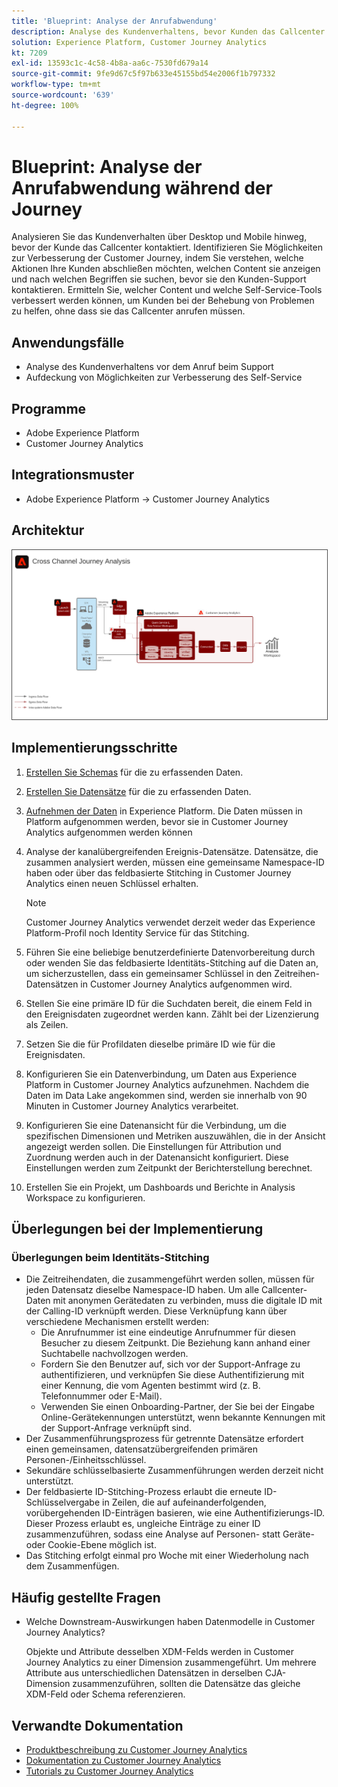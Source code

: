 ```yaml
---
title: 'Blueprint: Analyse der Anrufabwendung'
description: Analyse des Kundenverhaltens, bevor Kunden das Callcenter kontaktieren.
solution: Experience Platform, Customer Journey Analytics
kt: 7209
exl-id: 13593c1c-4c58-4b8a-aa6c-7530fd679a14
source-git-commit: 9fe9d67c5f97b633e45155bd54e2006f1b797332
workflow-type: tm+mt
source-wordcount: '639'
ht-degree: 100%

---
```


# Blueprint: Analyse der Anrufabwendung während der Journey

Analysieren Sie das Kundenverhalten über Desktop und Mobile hinweg, bevor der Kunde das Callcenter kontaktiert. Identifizieren Sie Möglichkeiten zur Verbesserung der Customer Journey, indem Sie verstehen, welche Aktionen Ihre Kunden abschließen möchten, welchen Content sie anzeigen und nach welchen Begriffen sie suchen, bevor sie den Kunden-Support kontaktieren. Ermitteln Sie, welcher Content und welche Self-Service-Tools verbessert werden können, um Kunden bei der Behebung von Problemen zu helfen, ohne dass sie das Callcenter anrufen müssen.

## Anwendungsfälle

* Analyse des Kundenverhaltens vor dem Anruf beim Support
* Aufdeckung von Möglichkeiten zur Verbesserung des Self-Service

## Programme

* Adobe Experience Platform
* Customer Journey Analytics

## Integrationsmuster

* Adobe Experience Platform → Customer Journey Analytics

## Architektur

<img src="assets/CJA.svg" alt="Referenzarchitektur für Blueprint „Customer Journey Analytics“" style="border:1px solid #4a4a4a" />

## Implementierungsschritte

1. [Erstellen Sie Schemas](https://experienceleague.adobe.com/docs/platform-learn/tutorials/schemas/create-a-schema.html?lang=de) für die zu erfassenden Daten.
1. [Erstellen Sie Datensätze](https://experienceleague.adobe.com/docs/platform-learn/tutorials/data-ingestion/create-datasets-and-ingest-data.html?lang=de) für die zu erfassenden Daten.
1. [Aufnehmen der Daten](https://experienceleague.adobe.com/?recommended=ExperiencePlatform-D-1-2020.1.dataingestion&amp;lang=de) in Experience Platform.
Die Daten müssen in Platform aufgenommen werden, bevor sie in Customer Journey Analytics aufgenommen werden können
1. Analyse der kanalübergreifenden Ereignis-Datensätze.
Datensätze, die zusammen analysiert werden, müssen eine gemeinsame Namespace-ID haben oder über das feldbasierte Stitching in Customer Journey Analytics einen neuen Schlüssel erhalten. 

   >[!NOTE]
   >
   >Customer Journey Analytics verwendet derzeit weder das Experience Platform-Profil noch Identity Service für das Stitching.

1. Führen Sie eine beliebige benutzerdefinierte Datenvorbereitung durch oder wenden Sie das feldbasierte Identitäts-Stitching auf die Daten an, um sicherzustellen, dass ein gemeinsamer Schlüssel in den Zeitreihen-Datensätzen in Customer Journey Analytics aufgenommen wird.
1. Stellen Sie eine primäre ID für die Suchdaten bereit, die einem Feld in den Ereignisdaten zugeordnet werden kann. Zählt bei der Lizenzierung als Zeilen.
1. Setzen Sie die für Profildaten dieselbe primäre ID wie für die Ereignisdaten.
1. Konfigurieren Sie ein Datenverbindung, um Daten aus Experience Platform in Customer Journey Analytics aufzunehmen. Nachdem die Daten im Data Lake angekommen sind, werden sie innerhalb von 90 Minuten in Customer Journey Analytics verarbeitet.
1. Konfigurieren Sie eine Datenansicht für die Verbindung, um die spezifischen Dimensionen und Metriken auszuwählen, die in der Ansicht angezeigt werden sollen. Die Einstellungen für Attribution und Zuordnung werden auch in der Datenansicht konfiguriert. Diese Einstellungen werden zum Zeitpunkt der Berichterstellung berechnet.
1. Erstellen Sie ein Projekt, um Dashboards und Berichte in Analysis Workspace zu konfigurieren.

## Überlegungen bei der Implementierung

### Überlegungen beim Identitäts-Stitching

* Die Zeitreihendaten, die zusammengeführt werden sollen, müssen für jeden Datensatz dieselbe Namespace-ID haben. Um alle Callcenter-Daten mit anonymen Gerätedaten zu verbinden, muss die digitale ID mit der Calling-ID verknüpft werden. Diese Verknüpfung kann über verschiedene Mechanismen erstellt werden:
   * Die Anrufnummer ist eine eindeutige Anrufnummer für diesen Besucher zu diesem Zeitpunkt. Die Beziehung kann anhand einer Suchtabelle nachvollzogen werden.
   * Fordern Sie den Benutzer auf, sich vor der Support-Anfrage zu authentifizieren, und verknüpfen Sie diese Authentifizierung mit einer Kennung, die vom Agenten bestimmt wird (z. B. Telefonnummer oder E-Mail).
   * Verwenden Sie einen Onboarding-Partner, der Sie bei der Eingabe Online-Gerätekennungen unterstützt, wenn bekannte Kennungen mit der Support-Anfrage verknüpft sind.
* Der Zusammenführungsprozess für getrennte Datensätze erfordert einen gemeinsamen, datensatzübergreifenden primären Personen-/Einheitsschlüssel.
* Sekundäre schlüsselbasierte Zusammenführungen werden derzeit nicht unterstützt.
* Der feldbasierte ID-Stitching-Prozess erlaubt die erneute ID-Schlüsselvergabe in Zeilen, die auf aufeinanderfolgenden, vorübergehenden ID-Einträgen basieren, wie eine Authentifizierungs-ID. Dieser Prozess erlaubt es, ungleiche Einträge zu einer ID zusammenzuführen, sodass eine Analyse auf Personen- statt Geräte- oder Cookie-Ebene möglich ist.
* Das Stitching erfolgt einmal pro Woche mit einer Wiederholung nach dem Zusammenfügen.

## Häufig gestellte Fragen

* Welche Downstream-Auswirkungen haben Datenmodelle in Customer Journey Analytics?

   Objekte und Attribute desselben XDM-Felds werden in Customer Journey Analytics zu einer Dimension zusammengeführt. Um mehrere Attribute aus unterschiedlichen Datensätzen in derselben CJA-Dimension zusammenzuführen, sollten die Datensätze das gleiche XDM-Feld oder Schema referenzieren.

## Verwandte Dokumentation

* [Produktbeschreibung zu Customer Journey Analytics](https://helpx.adobe.com/de/legal/product-descriptions/customer-journey-analytics.html)
* [Dokumentation zu Customer Journey Analytics](https://experienceleague.adobe.com/docs/customer-journey-analytics.html?lang=de)
* [Tutorials zu Customer Journey Analytics](https://experienceleague.adobe.com/docs/customer-journey-analytics-learn/tutorials/overview.html?lang=de)
